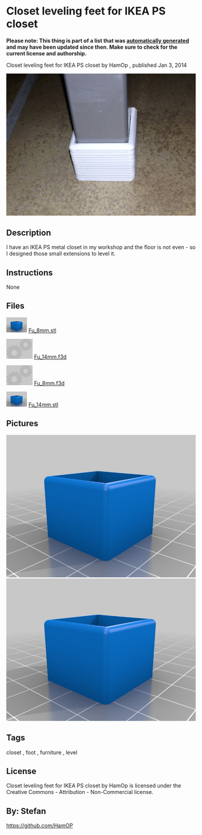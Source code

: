 Closet leveling feet for IKEA PS closet
===============
**Please note: This thing is part of a list that was [automatically generated](https://github.com/carlosgs/export-things) and may have been updated since then. Make sure to check for the current license and authorship.**  

Closet leveling feet for IKEA PS closet  by HamOp , published Jan 3, 2014

![Image](img/IMG_2440_display_large.jpg)

Description
--------
I have an IKEA PS metal closet in my workshop and the floor is not even - so I designed those small extensions to level it.

Instructions
--------
None

Files
--------
[![Image](img/Fu_8mm_preview_tinycard.jpg)](Fu_8mm.stl)
 [ Fu_8mm.stl](Fu_8mm.stl)  

[![Image](img/Gears_preview_tinycard.jpg)](Fu_14mm.f3d)
 [ Fu_14mm.f3d](Fu_14mm.f3d)  

[![Image](img/Gears_preview_tinycard.jpg)](Fu_8mm.f3d)
 [ Fu_8mm.f3d](Fu_8mm.f3d)  

[![Image](img/Fu_14mm_preview_tinycard.jpg)](Fu_14mm.stl)
 [ Fu_14mm.stl](Fu_14mm.stl)  



Pictures
--------
![Image](img/Fu_14mm_display_large.jpg)
![Image](img/Fu_8mm_display_large.jpg)


Tags
--------
closet , foot , furniture , level  

  

License
--------
Closet leveling feet for IKEA PS closet by HamOp is licensed under the Creative Commons - Attribution - Non-Commercial license.  



By: Stefan
--------
<https://github.com/HamOP>